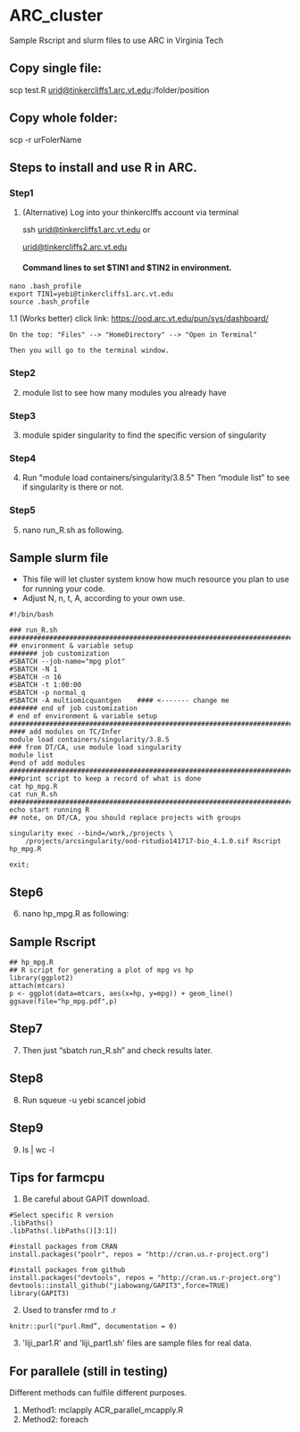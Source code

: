 # ARC_cluster
Sample Rscript and slurm files to use ARC in Virginia Tech



## Copy single file:
scp test.R urid@tinkercliffs1.arc.vt.edu:/folder/position

## Copy whole folder: 
scp -r urFolerName


## Steps to install and use R in ARC.
### Step1
1. (Alternative) 
	Log into your thinkerclffs account via terminal 
	
	ssh urid@tinkercliffs1.arc.vt.edu or
	
 	urid@tinkercliffs2.arc.vt.edu
	
	#### Command lines to set $TIN1 and $TIN2 in environment.
```
nano .bash_profile
export TIN1=yebi@tinkercliffs1.arc.vt.edu
source .bash_profile
```
1.1 (Works better) 
	click link: https://ood.arc.vt.edu/pun/sys/dashboard/
	
	On the top: "Files" --> "HomeDirectory" --> "Open in Terminal"
	
	Then you will go to the terminal window.
	

### Step2
2. module list 
	to see how many modules you already have
### Step3
3. module spider singularity 
	to find the specific version of singularity
### Step4
4. Run "module load containers/singularity/3.8.5" 
	Then “module list” to see if singularity is there or not.
### Step5
5. nano run_R.sh as following.

## Sample slurm file
- This file will let cluster system know how much resource you plan to use for running your code.
- Adjust N, n, t, A, according to your own use.
```
#!/bin/bash

### run_R.sh
###########################################################################
## environment & variable setup
####### job customization
#SBATCH --job-name="mpg plot"
#SBATCH -N 1
#SBATCH -n 16
#SBATCH -t 1:00:00
#SBATCH -p normal_q
#SBATCH -A multiomicquantgen    #### <------- change me
####### end of job customization
# end of environment & variable setup
###########################################################################
#### add modules on TC/Infer
module load containers/singularity/3.8.5
### from DT/CA, use module load singularity
module list
#end of add modules
###########################################################################
###print script to keep a record of what is done
cat hp_mpg.R
cat run_R.sh
###########################################################################
echo start running R
## note, on DT/CA, you should replace projects with groups

singularity exec --bind=/work,/projects \
    /projects/arcsingularity/ood-rstudio141717-bio_4.1.0.sif Rscript hp_mpg.R

exit;
```

## Step6
6. nano hp_mpg.R as following:

## Sample Rscript
```
## hp_mpg.R
## R script for generating a plot of mpg vs hp
library(ggplot2)
attach(mtcars)
p <- ggplot(data=mtcars, aes(x=hp, y=mpg)) + geom_line()
ggsave(file="hp_mpg.pdf",p)
```

## Step7
7. Then just “sbatch run_R.sh” and check results later.

## Step8
8. Run squeue -u yebi
scancel jobid

## Step9
9. ls | wc -l


## Tips for farmcpu

1. Be careful about GAPIT download.
```
#Select specific R version
.libPaths()
.libPaths(.libPaths()[3:1])

#install packages from CRAN
install.packages("poolr", repos = "http://cran.us.r-project.org")

#install packages from github
install.packages("devtools", repos = "http://cran.us.r-project.org")
devtools::install_github("jiabowang/GAPIT3",force=TRUE)
library(GAPIT3)
```

2. Used to transfer rmd to .r

`knitr::purl("purl.Rmd”, documentation = 0)`

3. 'liji_par1.R' and 'liji_part1.sh' files are sample files for real data. 


## For parallele (still in testing)
Different methods can fulfile different purposes.
1. Method1: mclapply
	ACR_parallel_mcapply.R
2. Method2: foreach
